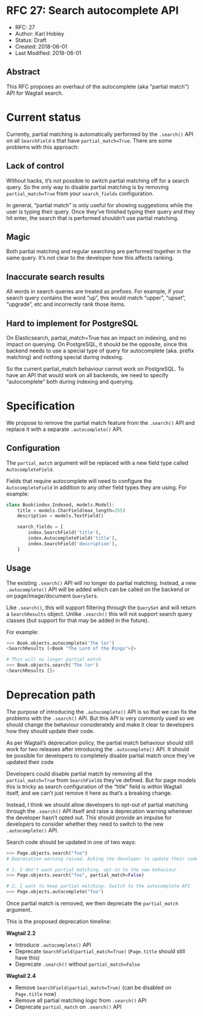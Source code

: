 # RFC 27: Search autocomplete API

* RFC: 27
* Author: Karl Hobley
* Status: Draft
* Created: 2018-06-01
* Last Modified: 2018-06-01

## Abstract

This RFC proposes an overhaul of the autocomplete (aka "partial match") API for
Wagtail search.

# Current status

Currently, partial matching is automatically performed by the `.search()` API
on all `SearchField` s that have `partial_match=True`. There are some problems
with this approach:

## Lack of control

Without hacks, it’s not possible to switch partial matching off for a search
query. So the only way to disable partial matching is by removing
`partial_match=True` from your `search_fields` configuration.

In general, “partial match” is only useful for showing suggestions while the
user is typing their query. Once they’ve finished typing their query and they
hit enter, the search that is performed shouldn’t use partial matching.

## Magic

Both partial matching and regular searching are performed together in the same
query. It’s not clear to the developer how this affects ranking.

## Inaccurate search results

All words in search queries are treated as prefixes. For example, if your
search query contains the word “up”, this would match “upper”, “upset”,
“upgrade”, etc and incorrectly rank those items.

## Hard to implement for PostgreSQL

On Elasticsearch, partial_match=True has an impact on indexing, and no impact
on querying. On PostgreSQL, it should be the opposite, since this backend needs
to use a special type of query for autocomplete (aka. prefix matching) and
nothing special during indexing.

So the current partial_match behaviour cannot work on PostgreSQL. To have an
API that would work on all backends, we need to specify “autocomplete” both
during indexing and querying.

# Specification

We propose to remove the partial match feature from the `.search()` API and
replace it with a separate `.autocomplete()` API.

## Configuration

The `partial_match` argument will be replaced with a new field type called
`AutocompleteField`.

Fields that require autocomplete will need to configure the `AutocompleteField`
in addition to any other field types they are using. For example:

```python
class Book(index.Indexed, models.Model):
    title = models.CharField(max_length=255)
    description = models.TextField()

    search_fields = [
        index.SearchField('title'),
        index.AutocompleteField('title'),
        index.SearchField('description'),
    ]
```

## Usage

The existing `.search()` API will no longer do partial matching. Instead, a new
`.autocomplete()` API will be added which can be called on the backend or on
page/image/document `QuerySet`s.

Like `.search()`, this will support filtering through the `QuerySet` and will
return a `SearchResults` object. Unlike `.search()` this will not support
search query classes (but support for that may be added in the future).

For example:

```python
>>> Book.objects.autocomplete('The lor')
<SearchResults [<Book "The Lord of the Rings">]>

# This will no longer partial match
>>> Book.objects.search('The lor')
<SearchResults []>
```

# Deprecation path

The purpose of introducing the `.autocomplete()` API is so that we can fix the
problems with the `.search()` API. But this API is very commonly used so we
should change the behaviour considerately and make it clear to developers how
they should update their code.

As per Wagtail’s deprecation policy, the partial match behaviour should still
work for two releases after introducing the `.autocomplete()` API. It should
be possible for developers to completely disable partial match once they’ve
updated their code

Developers could disable partial match by removing all the `partial_match=True`
from `SearchField`s they’ve defined. But for page models this is tricky as
search configuration of the “title” field is within Wagtail itself, and we
can’t just remove it here as that’s a breaking change.

Instead, I think we should allow developers to opt-out of partial matching
through the `.search()` API itself and raise a deprecation warning whenever the
developer hasn’t opted out. This should provide an impulse for developers to
consider whether they need to switch to the new `.autocomplete()` API.

Search code should be updated in one of two ways:

```python
>>> Page.objects.search("foo")
# Deprecation warning raised. Asking the developer to update their code

# 1. I don't want partial matching. opt-in to the new behaviour
>>> Page.objects.search("foo", partial_match=False)

# 2. I want to keep partial matching. Switch to the autocomplete API
>>> Page.objects.autocomplete("foo")
```

Once partial match is removed, we then deprecate the `partial_match` argument.

This is the proposed deprecation timeline:

**Wagtail 2.2**

- Introduce `.autocomplete()` API
- Deprecate `SearchField(partial_match=True)` (`Page.title` should still have
  this)
- Deprecate `.search()` without `partial_match=False`

**Wagtail 2.4**

- Remove `SearchField(partial_match=True)` (can be disabled on `Page.title`
  now)
- Remove all partial matching logic from `.search()` API
- Deprecate `partial_match` on `.search()` API
